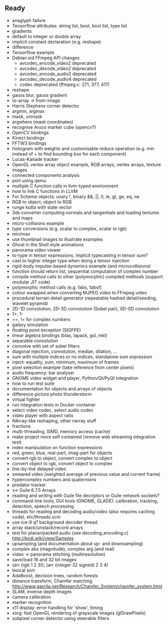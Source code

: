 ## Ready

* anaglyph failure
* Tensorflow attributes: string list, bool, bool list, type list
* gradients
* default to integer or double array
* implicit constant declaration (e.g. reshape)
* difference
* Tensorflow example
* Debian sid FFmpeg API changes
  * avcodec\_encode\_video2 deprecated
  * avcodec\_decode\_video2 deprecated
  * avcodec\_encode\_audio2 deprecated
  * avcodec\_decode\_audio4 deprecated
  * codec deprecated (ffmpeg.c: 271, 377, 417)
* reshape
* gauss blur, gauss gradient
* to-array -> from-image
* Harris Stephens corner detector
* argmin, argmax
* mask, unmask
* argwhere (mask coordinates)
* recognise Aruco marker cube (opencv?)
* OpenCV bindings
* Kinect bindings
* FFTW3 bindings
* histogram with weights and customisable reduce operation (e.g. min instead of + to find bounding box for each component)
* Lucas-Kanade tracker
* OpenGL vertex array object example, RGB arrays, vertex arrays, texture images
* connected components analysis
* port using qemu
* multiple C function calls in llvm-typed environment
* how to link C functions in LLVM
* For Scheme objects: unary !, binary &&, ||, lt, le, gt, ge, eq, ne
* RGB to object, object to RGB
* runge kutta with state vector
* 3ds converter computing normals and tangentials and loading textures and maps
* micro-collisions example
* type conversions (e.g. scalar to complex, scalar to rgb)
* min/max
* use thumbnail images to illustrate examples
* Ghost in the Shell style animations
* panorama video viewer
* to-type in tensor expressions, implicit typecasting in tensor sum?
* cast to higher integer type when doing a tensor injection
* rigid-body impulse-based dynamics example (and microcollisions)
* function should return list, sequential computation of complex number
* compile method calls to other (polymorphic) compiled methods (support modular JIT code)
* polymorphic method calls (e.g. fabs, fabsf)
* colour swapped when converting MJPEG video to FFmpeg video
* procedural terrain detail generator (repeatable hashed detail/seeding, wavelet pyramid)
* 2D-1D convolution, 2D-3D convolution (Sobel pair), 0D-0D convolution
* 1+, 1-
* ==, != for complex numbers
* galaxy simulation
* floating point exception (SIGFPE)
* linear algebra bindings (blas, lapack, gsl, mkl)
* separable convolution
* convolve with set of sobel filters
* diagonal injection, convolution, median, dilation, ...
* sum with multiple indices or no indices, standalone sum expression
* inject: equality, sum, minimum, maximum of frames
* pixel selection example (take reference from center pixels)
* audio frequency: bar analyser
* GNOME video widget and player, Python/Qt/PyQt integration
* how to run test suite
* documentation for objects and arrays of objects
* difference picture photo thunderstorm
* virtual fighter
* run integration tests in Docker container
* select video codec, select audio codec
* video player with aspect ratio
* NArray-like reshaping, other narray stuff
* fractions
* multi-threading, SIMD, memory access (cache)
* make project more self contained (remove web streaming integration test)
* index manipulation on function expressions
* red, green, blue, real-part, imag-part for objects
* convert rgb to object, convert complex to object
* convert object to rgb, convert object to complex
* line-by-line delayed video
* smeared video (weighted average of previous value and current frame)
* hypercomplex numbers and quaternions
* predator tracker
* <-> Guile 6.7.5 Arrays
* reading and writing with Guile file decriptors or Guile network sockets?
* command-line tools, GUI tools (GNOME, GLADE): calibration, tracking, detection, speech processing
* threads for reading and decoding audio/video (also requires caching code), etc/threads.scm
* use ice-9 q? background decoder thread
* array stack/unstack/record arrays
* test for planar/packed audio (see decoding\_encoding.c)
  http://kodi.wiki/view/Samples
* upsampling (and documentation about up- and downsampling)
* complex abs (magnitude), complex arg (and real)
* video -> panorama stitching (multiresolution)
* save/load 16 and 32 bit images
* (arr (rgb 1 2 3)); (arr (integer 32 signed) 2 3 4)
* lexical sort
* AdaBoost, decision trees, random forests
* distance transform, Chamfer matching
  http://www.gavrila.net/Research/Chamfer_System/chamfer_system.html
* SLAM, inverse depth images
* camera calibration
* marker recognition
* x11 display: error handling for 'show', timing
* xorg: fast OpenGL rendering of grayscale images (glDrawPixels)
* subpixel corner detector using steerable filters
